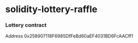 # solidity-lottery-raffle

### Lottery contract

Address 0x258907118F6985DfFeBd60aEF4031BD6FcAACff1
